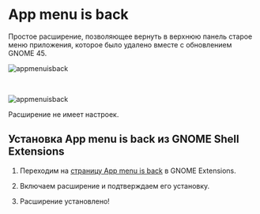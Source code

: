 # App menu is back

Простое расширение, позволяющее вернуть в верхнюю панель старое меню приложения, которое было удалено вместе с обновлением GNOME 45.

![appmenuisback](/extensions/appmenuisback/appmenuisback-1.png)

<br>

![appmenuisback](/extensions/appmenuisback/appmenuisback-2.png)

Расширение не имеет настроек.

## Установка App menu is back из GNOME Shell Extensions

1. Переходим на [страницу App menu is back](https://extensions.gnome.org/extension/6433/app-menu-is-back/) в GNOME Extensions.

2. Включаем расширение и подтверждаем его установку.

3. Расширение установлено!
